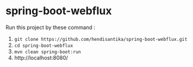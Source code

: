 # spring-boot-webflux

Run this project by these command :

1. `git clone https://github.com/hendisantika/spring-boot-webflux.git`
2. `cd spring-boot-webflux`
3. `mvn clean spring-boot:run`
4. http://localhost:8080/
